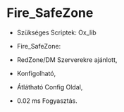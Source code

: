 # Fire_SafeZone
- Szükséges Scriptek: Ox_lib

- Fire_SafeZone:
- RedZone/DM Szerverekre ajánlott,
- Konfigolható,
- Átlátható Config Oldal,
- 0.02 ms Fogyasztás.
